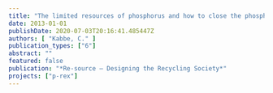 ```yaml
---
title: "The limited resources of phosphorus and how to close the phosphorus cycle"
date: 2013-01-01
publishDate: 2020-07-03T20:16:41.485447Z
authors: [ "Kabbe, C." ]
publication_types: ["6"]
abstract: ""
featured: false
publication: "*Re-source – Designing the Recycling Society*"
projects: ["p-rex"]
---
```


